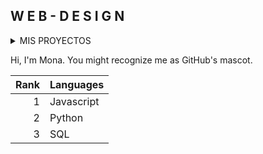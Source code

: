 ## W E B - D E S I G N
<details>
<summary>MIS PROYECTOS</summary>

This site was built using [GitHub Pages]([WebDessingOnline.github.io/intro.html](https://github.com/WebDessingOnline/WebDessingOnline.github.io/blob/main/intro.html)).

</details>

Hi, I'm Mona. You might recognize me as GitHub's mascot.

| Rank | Languages |
|-----:|-----------|
|     1| Javascript|
|     2| Python    |
|     3| SQL       |
